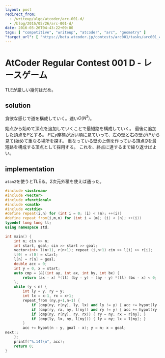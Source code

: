 ```yaml
---
layout: post
redirect_from:
  - /writeup/algo/atcoder/arc-001-d/
  - /blog/2016/05/26/arc-001-d/
date: 2016-05-26T04:43:22+09:00
tags: [ "competitive", "writeup", "atcoder", "arc", "geometry" ]
"target_url": [ "https://beta.atcoder.jp/contests/arc001/tasks/arc001_4" ]
---
```


# AtCoder Regular Contest 001 D - レースゲーム

TLEが厳しい幾何はだめ。

## solution

貪欲な感じで道を構成していく。速い$O(N^2)$。

始点から始めて頂点を追加していくことで最短路を構成していく。
最後に追加した頂点を$P$とする。
$P$に$y$座標が近い順に見ていって、左の壁と右の壁が($P$から見て)始めて重なる場所を探す。
重なっている壁の上側を作っている頂点$Q$を最短路を構成する頂点として採用する。
これを、終点に達するまで繰り返せばよい。

## implementation

`atan2`を使うとTLEる。2次元外積を使えば通った。

``` c++
#include <iostream>
#include <vector>
#include <functional>
#include <cmath>
#include <cstdio>
#define repeat(i,n) for (int i = 0; (i) < (n); ++(i))
#define repeat_from(i,m,n) for (int i = (m); (i) < (n); ++(i))
typedef long long ll;
using namespace std;
 
int main() {
    int n; cin >> n;
    int start, goal; cin >> start >> goal;
    vector<int> l(n+1), r(n+1); repeat (i,n+1) cin >> l[i] >> r[i];
    l[0] = r[0] = start;
    l[n] = r[n] = goal;
    double acc = 0;
    int y = 0, x = start;
    auto cmp = [&](int ay, int ax, int by, int bx) {
        return (ax - x) *(ll) (by - y) - (ay - y) *(ll) (bx - x) < 0;
    };
    while (y < n) {
        int ly = y, ry = y;
        int lx = x-1, rx = x+1;
        repeat_from (ny,y+1,n+1) {
            if (cmp(ny, r[ny], ly, lx) and ly != y) { acc += hypot(ly - y, l[ly] - x); y = ly; x = l[ly]; goto next; }
            if (cmp(ry, rx, ny, l[ny]) and ry != y) { acc += hypot(ry - y, r[ry] - x); y = ry; x = r[ry]; goto next; }
            if (cmp(ny, r[ny], ry, rx)) { ry = ny; rx = r[ny]; }
            if (cmp(ly, lx, ny, l[ny])) { ly = ny; lx = l[ny]; }
        }
        acc += hypot(n - y, goal - x); y = n; x = goal;
next:;
    };
    printf("%.14f\n", acc);
    return 0;
}
```
